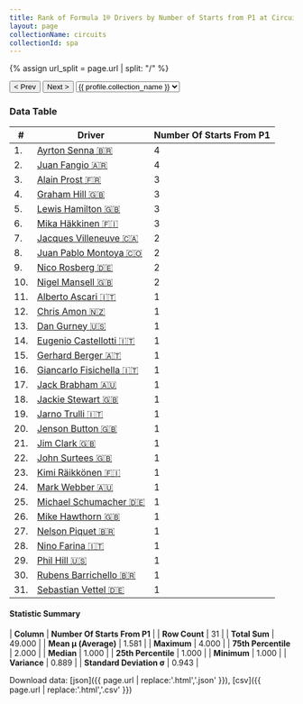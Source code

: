 ```yaml
---
title: Rank of Formula 1® Drivers by Number of Starts from P1 at Circuit de Spa-Francorchamps
layout: page
collectionName: circuits
collectionId: spa
---
```


{% assign url_split = page.url | split: "/" %}
<div id="collection-navigation">
<button onclick="selector.options[selector.selectedIndex-1].value && (window.location = selector.options[selector.selectedIndex-1].value);">&lt; Prev</button>
<button onclick="selector.options[selector.selectedIndex+1].value && (window.location = selector.options[selector.selectedIndex+1].value);">Next &gt;</button>
<select id="selector" onchange="this.options[this.selectedIndex].value && (window.location = this.options[this.selectedIndex].value);">
  {% for collectionId in site.data[page.collectionName].refs %}
    {% if collectionId == page.collectionId %}
      {% assign selected = "selected" %}
    {% else %}
      {% assign selected = "" %}
    {% endif %}
    {% assign profile = site.data[page.collectionName][collectionId].profile %}
    <option value="/f1/{{ page.collectionName }}/{{ collectionId }}/{{ url_split[4] }}" {{ selected }}>{{ profile.collection_name }}</option>
  {% endfor %}
</select>
</div>

<canvas id="chart" width="400" height="180"></canvas>
<script>
var data = {
    "datasets": [
        {
            "backgroundColor": [
                "#9C8E8D",
                "#9C8E8D",
                "#9C8E8D",
                "#9C8E8D",
                "#9C8E8D",
                "#9C8E8D",
                "#9C8E8D",
                "#9C8E8D",
                "#9C8E8D",
                "#9C8E8D",
                "#9C8E8D",
                "#9C8E8D",
                "#9C8E8D",
                "#9C8E8D",
                "#9C8E8D",
                "#9C8E8D",
                "#9C8E8D",
                "#9C8E8D",
                "#9C8E8D",
                "#9C8E8D",
                "#9C8E8D",
                "#9C8E8D",
                "#9C8E8D",
                "#9C8E8D",
                "#9C8E8D",
                "#9C8E8D",
                "#9C8E8D",
                "#9C8E8D",
                "#9C8E8D",
                "#9C8E8D",
                "#9C8E8D"
            ],
            "borderColor": [
                "#1D181E",
                "#1D181E",
                "#1D181E",
                "#1D181E",
                "#1D181E",
                "#1D181E",
                "#1D181E",
                "#1D181E",
                "#1D181E",
                "#1D181E",
                "#1D181E",
                "#1D181E",
                "#1D181E",
                "#1D181E",
                "#1D181E",
                "#1D181E",
                "#1D181E",
                "#1D181E",
                "#1D181E",
                "#1D181E",
                "#1D181E",
                "#1D181E",
                "#1D181E",
                "#1D181E",
                "#1D181E",
                "#1D181E",
                "#1D181E",
                "#1D181E",
                "#1D181E",
                "#1D181E",
                "#1D181E"
            ],
            "borderWidth": 1,
            "data": [
                4.0,
                4.0,
                3.0,
                3.0,
                3.0,
                3.0,
                2.0,
                2.0,
                2.0,
                2.0,
                1.0,
                1.0,
                1.0,
                1.0,
                1.0,
                1.0,
                1.0,
                1.0,
                1.0,
                1.0,
                1.0,
                1.0,
                1.0,
                1.0,
                1.0,
                1.0,
                1.0,
                1.0,
                1.0,
                1.0,
                1.0
            ],
            "label": "Number Of Starts From P1"
        }
    ],
    "labels": [
        "Ayrton Senna",
        "Juan Fangio",
        "Alain Prost",
        "Graham Hill",
        "Lewis Hamilton",
        "Mika Häkkinen",
        "Jacques Villeneuve",
        "Juan Pablo Montoya",
        "Nico Rosberg",
        "Nigel Mansell",
        "Alberto Ascari",
        "Chris Amon",
        "Dan Gurney",
        "Eugenio Castellotti",
        "Gerhard Berger",
        "Giancarlo Fisichella",
        "Jack Brabham",
        "Jackie Stewart",
        "Jarno Trulli",
        "Jenson Button",
        "Jim Clark",
        "John Surtees",
        "Kimi Räikkönen",
        "Mark Webber",
        "Michael Schumacher",
        "Mike Hawthorn",
        "Nelson Piquet",
        "Nino Farina",
        "Phil Hill",
        "Rubens Barrichello",
        "Sebastian Vettel"
    ]
};
var options = {
  legend: {
    display: false
  },
  scales: {
    xAxes: [{
      ticks: {
        beginAtZero: true,
        maxRotation: 180,
        display: window.innerWidth > 800
      }
    }],
    yAxes: [{
      ticks: {
        beginAtZero: true
      }
    }]
  },
  onResize: function(chart, size) {
    chart.options.scales.xAxes[0].ticks.display = size.width > 800;
  }
};
var chart = new Chart("chart", {
    data: data,
    type: 'bar',
    options: options
});
</script>



### Data Table

| # | Driver | Number Of Starts From P1 |
|--|--|--|
| 1. | [Ayrton Senna 🇧🇷](/f1/drivers/senna) | 4 |
| 2. | [Juan Fangio 🇦🇷](/f1/drivers/fangio) | 4 |
| 3. | [Alain Prost 🇫🇷](/f1/drivers/prost) | 3 |
| 4. | [Graham Hill 🇬🇧](/f1/drivers/hill) | 3 |
| 5. | [Lewis Hamilton 🇬🇧](/f1/drivers/hamilton) | 3 |
| 6. | [Mika Häkkinen 🇫🇮](/f1/drivers/hakkinen) | 3 |
| 7. | [Jacques Villeneuve 🇨🇦](/f1/drivers/villeneuve) | 2 |
| 8. | [Juan Pablo Montoya 🇨🇴](/f1/drivers/montoya) | 2 |
| 9. | [Nico Rosberg 🇩🇪](/f1/drivers/rosberg) | 2 |
| 10. | [Nigel Mansell 🇬🇧](/f1/drivers/mansell) | 2 |
| 11. | [Alberto Ascari 🇮🇹](/f1/drivers/ascari) | 1 |
| 12. | [Chris Amon 🇳🇿](/f1/drivers/amon) | 1 |
| 13. | [Dan Gurney 🇺🇸](/f1/drivers/gurney) | 1 |
| 14. | [Eugenio Castellotti 🇮🇹](/f1/drivers/castellotti) | 1 |
| 15. | [Gerhard Berger 🇦🇹](/f1/drivers/berger) | 1 |
| 16. | [Giancarlo Fisichella 🇮🇹](/f1/drivers/fisichella) | 1 |
| 17. | [Jack Brabham 🇦🇺](/f1/drivers/jack_brabham) | 1 |
| 18. | [Jackie Stewart 🇬🇧](/f1/drivers/stewart) | 1 |
| 19. | [Jarno Trulli 🇮🇹](/f1/drivers/trulli) | 1 |
| 20. | [Jenson Button 🇬🇧](/f1/drivers/button) | 1 |
| 21. | [Jim Clark 🇬🇧](/f1/drivers/clark) | 1 |
| 22. | [John Surtees 🇬🇧](/f1/drivers/surtees) | 1 |
| 23. | [Kimi Räikkönen 🇫🇮](/f1/drivers/raikkonen) | 1 |
| 24. | [Mark Webber 🇦🇺](/f1/drivers/webber) | 1 |
| 25. | [Michael Schumacher 🇩🇪](/f1/drivers/michael_schumacher) | 1 |
| 26. | [Mike Hawthorn 🇬🇧](/f1/drivers/hawthorn) | 1 |
| 27. | [Nelson Piquet 🇧🇷](/f1/drivers/piquet) | 1 |
| 28. | [Nino Farina 🇮🇹](/f1/drivers/farina) | 1 |
| 29. | [Phil Hill 🇺🇸](/f1/drivers/phil_hill) | 1 |
| 30. | [Rubens Barrichello 🇧🇷](/f1/drivers/barrichello) | 1 |
| 31. | [Sebastian Vettel 🇩🇪](/f1/drivers/vettel) | 1 |

#### Statistic Summary

| **Column** | **Number Of Starts From P1** |
| **Row Count** | 31 |
| **Total Sum** | 49.000 |
| **Mean μ (Average)** | 1.581 |
| **Maximum** | 4.000 |
| **75th Percentile** | 2.000 |
| **Median** | 1.000 |
| **25th Percentile** | 1.000 |
| **Minimum** | 1.000 |
| **Variance** | 0.889 |
| **Standard Deviation σ** | 0.943 |

Download data: [json]({{ page.url | replace:'.html','.json' }}), [csv]({{ page.url | replace:'.html','.csv' }})
